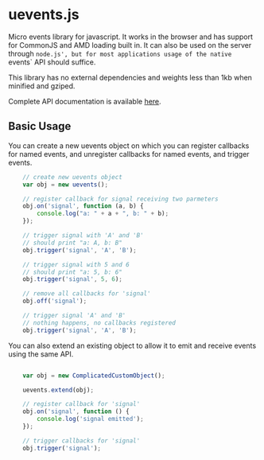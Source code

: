 # uevents.js

Micro events library for javascript. It works in the browser and has support
for CommonJS and AMD loading built in. It can also be used on the server
through `node.js', but for most applications usage of the native
`events` API should suffice.

This library has no external dependencies and weights less than 1kb when
minified and gziped.

Complete API documentation is available [here](http://acornejo.github.io/uevents.js/).

## Basic Usage

You can create a new uevents object on which you can register callbacks
for named events, and unregister callbacks for named events, and trigger
events.

```javascript
    // create new uevents object
    var obj = new uevents();

    // register callback for signal receiving two parmeters
    obj.on('signal', function (a, b) {
        console.log("a: " + a + ", b: " + b);
    });

    // trigger signal with 'A' and 'B'
    // should print "a: A, b: B"
    obj.trigger('signal', 'A', 'B');

    // trigger signal with 5 and 6
    // should print "a: 5, b: 6"
    obj.trigger('signal', 5, 6);

    // remove all callbacks for 'signal'
    obj.off('signal');

    // trigger signal 'A' and 'B'
    // nothing happens, no callbacks registered
    obj.trigger('signal', 'A', 'B');
```

You can also extend an existing object to allow it to emit and receive
events using the same API.

```javascript

    var obj = new ComplicatedCustomObject();

    uevents.extend(obj);

    // register callback for 'signal'
    obj.on('signal', function () {
        console.log('signal emitted');
    });

    // trigger callbacks for 'signal'
    obj.trigger('signal');
```

